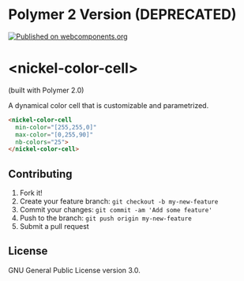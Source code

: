 # Polymer 2 Version (DEPRECATED)


[![Published on webcomponents.org](https://img.shields.io/badge/webcomponents.org-published-blue.svg?style=flat-square)](https://www.webcomponents.org/element/NicolasRichel/nickel-color-cell)

# \<nickel-color-cell\>
(built with Polymer 2.0)

A dynamical color cell that is customizable and parametrized.

<!--
```
<custom-element-demo>
  <template>
    <script src="../webcomponentsjs/webcomponents-lite.js"></script>
    <link rel="import" href="nickel-color-cell.html"/>
    <script>
      (() => {
        const levels = [0,3,6,9,12,15,18,21,24];
        let i=0;
        setInterval(() => {
          document.querySelector('nickel-color-cell').set('level', levels[i++%9]);
        }, 1200);
        document.getElementById('onHold').addEventListener('onchange', (e) => {
          document.querySelector('nickel-color-cell').set('onHold', e.target.checked);
        });
      })();
    </script>
    <next-code-block></next-code-block>
    <input id="onHold" type="checkbox"/> On Hold
  </template>
</custom-element-demo>
```
-->
```html
<nickel-color-cell
  min-color="[255,255,0]"
  max-color="[0,255,90]"
  nb-colors="25">
</nickel-color-cell>
```

## Contributing

1. Fork it!
2. Create your feature branch: `git checkout -b my-new-feature`
3. Commit your changes: `git commit -am 'Add some feature'`
4. Push to the branch: `git push origin my-new-feature`
5. Submit a pull request

## License

GNU General Public License version 3.0.

